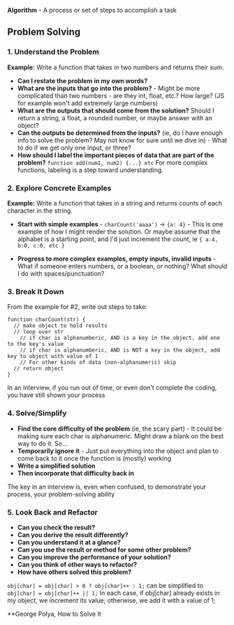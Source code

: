 **Algorithm** - A process or set of steps to accomplish a task

## Problem Solving

### 1. Understand the Problem

**Example:** Write a function that takes in two numbers and returns their sum.

- **Can I restate the problem in my own words?**
- **What are the inputs that go into the problem?** - Might be more complicated than two numbers - are they int, float, etc.? How large? (JS for example won't add extremely large numbers)
- **What are the outputs that should come from the solution?** Should I return a string, a float, a rounded number, or maybe answer with an object?
- **Can the outputs be determined from the inputs?** (ie, do I have enough info to solve the problem? May not know for sure until we dive in) - What to do if we get only one input, or three?
- **How should I label the important pieces of data that are part of the problem?** `function add(num1, num2) {...} etc` For more complex functions, labeling is a step toward understanding.

### 2. Explore Concrete Examples

**Example:** Write a function that takes in a string and returns counts of each character in the string.

- **Start with simple examples** - `charCount('aaaa')` -> `{a: 4}` - This is one example of how I might render the solution. Or maybe assume that the alphabet is a starting point, and I'd just increment the count, ie `{ a:4, b:0, c:0, etc }`

- **Progress to more complex examples, empty inputs, invalid inputs** - What if someone enters numbers, or a boolean, or nothing? What should I do with spaces/punctuation?

### 3. Break It Down

From the example for #2, write out steps to take:

```
function charCount(str) {
  // make object to hold results
  // loop over str
    // if char is alphanumberic, AND is a key in the object, add one to the key's value
    // if char is alphanumberic, AND is NOT a key in the object, add key to object with value of 1
    // For other kinds of data (non-alphanumeric) skip
  // return object
}
```

In an interview, if you run out of time, or even don't complete the coding, you have still shown your process

### 4. Solve/Simplify

- **Find the core difficulty of the problem** (ie, the scary part) - It could be making sure each char is alphanumeric. Might draw a blank on the best way to do it. So...
- **Temporarily ignore it** - Just put everything into the object and plan to come back to it once the function is (mostly) working
- **Write a simplified solution**
- **Then incorporate that difficulty back in**

The key in an interview is, even when confused, to demonstrate your process, your problem-solving ability

### 5. Look Back and Refactor

- **Can you check the result?**
- **Can you derive the result differently?**
- **Can you understand it at a glance?**
- **Can you use the result or method for some other problem?**
- **Can you improve the performance of your solution?**
- **Can you think of other ways to refactor?**
- **How have others solved this problem?**

`obj[char] = obj[char] > 0 ? obj[char]++ : 1;` can be simplified to `obj[char] = obj[char]++ || 1;` In each case, if obj[char] already exists in my object, we increment its value; otherwise, we add it with a value of 1;

\*\*George Polya, How to Solve It
